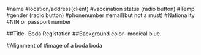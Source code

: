 #name
#location/address(client)
#vaccination status (radio button)
#Temp
#gender (radio button)
#phonenumber
#email(but not a must)
#Nationality
#NIN or passport number 

##Title- Boda Registation
##Background color- medical blue.


#Alignment of 
#image of a boda boda

